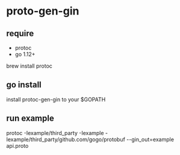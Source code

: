 # proto-gen-gin

## require
* protoc
* go 1.12+

brew install protoc 
## go install
install protoc-gen-gin to your $GOPATH
## run example
 protoc -Iexample/third_party -Iexample -Iexample/third_party/github.com/gogo/protobuf --gin_out=example  api.proto
